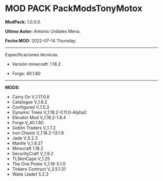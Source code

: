 # MOD PACK PackModsTonyMotox

**ModPack:** 1.0.0.0.

**Ultimo Autor:** Antonio Urdiales Mena.

**Fecha MOD:** 2022-07-14 Thursday.


------------

Especificaciones técnicas:

- Versión minecraft: 1.18.2 

- Forge: 40.1.60

------------

**MODS:**
- Carry On V_1.17.0.8
- Catalogue V_1.6.2
- Configured V_1.5.3
- Dynamic Trees V_1.18.2-0.11.0-Alpha2
- Elevator Mod V_1.18.2-1.8.4
- Forge V_40.1.60
- Goblin Traders V_1.7.2
- Iron Chests V_1.18.2-13.1.9
- Jade V_5.2.3
- Mantle V_1.9.27
- Minecraft 1.18.2
- SecurityCraft V_1.9.2
- TLSkinCape V_1.25
- The One Probe V_1.18-5.1.0
- Tinkers´Contruct V_3.5.1.31
- Waila (Jade) 5.2.3
